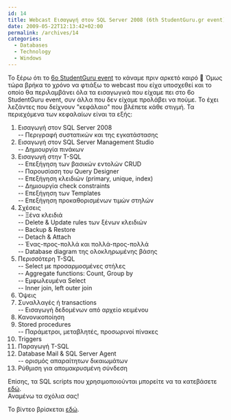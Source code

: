 ```yaml
---
id: 14
title: Webcast Εισαγωγή στον SQL Server 2008 (6th StudentGuru.gr event)
date: 2009-05-22T12:13:42+02:00
permalink: /archives/14
categories:
  - Databases
  - Technology
  - Windows
---
```

Το ξέρω ότι το <a href="http://www.studentguru.gr/forums/t/3479.aspx">6ο StudentGuru event</a> το κάναμε πριν αρκετό καιρό 🙂 Όμως τώρα βρήκα το χρόνο να φτιάξω το webcast που είχα υποσχεθεί και το οποίο θα περιλαμβάνει όλα τα εισαγωγικά που είχαμε πει στο 6ο StudentGuru event, συν άλλα που δεν είχαμε προλάβει να πούμε. Το έχει λεζάντες που δείχνουν "κεφάλαιο" που βλέπετε κάθε στιγμή. Τα περιεχόμενα των κεφαλαίων είναι τα εξής:

  1. Εισαγωγή στον SQL Server 2008  
    -- Περιγραφή συστατικών και της εγκατάστασης
  2. Εισαγωγή στον SQL Server Management Studio  
    -- Δημιουργία πινάκων
  3. Εισαγωγή στην T-SQL  
    -- Επεξήγηση των βασικών εντολών CRUD  
    -- Παρουσίαση του Query Designer  
    -- Επεξήγηση κλειδιών (primary, unique, index)  
    -- Δημιουργία check constraints  
    -- Επεξήγηση των Templates  
    -- Επεξήγηση προκαθορισμένων τιμών στηλών
  4. Σχέσεις  
    -- Ξένα κλειδιά  
    -- Delete & Update rules των ξένων κλειδιών  
    -- Backup & Restore  
    -- Detach & Attach  
    -- Ένας-προς-πολλά και πολλά-προς-πολλά  
    -- Database diagram της ολοκληρωμένης βάσης
  5. Περισσότερη T-SQL  
    -- Select με προσαρμοσμένες στήλες  
    -- Aggregate functions: Count, Group by  
    -- Εμφωλευμένα Select  
    -- Inner join, left outer join
  6. Όψεις
  7. Συναλλαγές ή transactions  
    -- Εισαγωγή δεδομένων από αρχείο κειμένου
  8. Κανονικοποίηση
  9. Stored procedures  
    -- Παράμετροι, μεταβλητές, προσωρινοί πίνακες
 10. Triggers
 11. Παραγωγή T-SQL
 12. Database Mail & SQL Server Agent  
    -- ορισμός απαραίτητων δικαιωμάτων
 13. Ρύθμιση για απομακρυσμένη σύνδεση

Επίσης, τα SQL scripts που χρησιμοποιούνται μπορείτε να τα κατεβάσετε <a href="/assets/posts/2009-05-22-webcast-sql-server-2008/6thSG-SQL2008-scripts.zip">εδώ</a>.  
Αναμένω τα σχόλια σας!

Το βίντεο βρίσκεται <a href="https://vimeo.com/10156250">εδώ</a>.